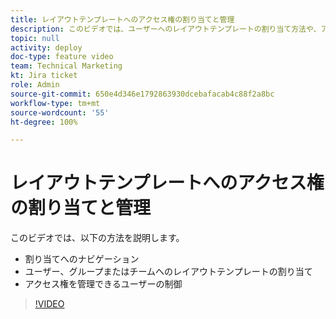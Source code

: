 ```yaml
---
title: レイアウトテンプレートへのアクセス権の割り当てと管理
description: このビデオでは、ユーザーへのレイアウトテンプレートの割り当て方法や、アクセス権を管理できるユーザーの制御方法を説明します。
topic: null
activity: deploy
doc-type: feature video
team: Technical Marketing
kt: Jira ticket
role: Admin
source-git-commit: 650e4d346e1792863930dcebafacab4c88f2a8bc
workflow-type: tm+mt
source-wordcount: '55'
ht-degree: 100%

---
```


# レイアウトテンプレートへのアクセス権の割り当てと管理

このビデオでは、以下の方法を説明します。

* 割り当てへのナビゲーション
* ユーザー、グループまたはチームへのレイアウトテンプレートの割り当て
* アクセス権を管理できるユーザーの制御

>[!VIDEO](https://video.tv.adobe.com/v/335080/?quality=12&learn=on)
